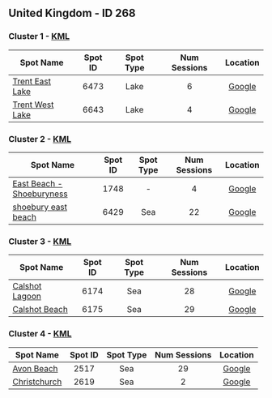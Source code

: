 ## United Kingdom - ID 268

### Cluster 1 - [KML](268/1.kml)

| Spot Name | Spot ID | Spot Type | Num Sessions | Location |
| --------- | :-----: | :-------: | :----------: | :------: |
| [Trent East Lake](https://www.gps-speedsurfing.com/mygps.aspx?mnu=spotsearch&val=6473.md) | 6473 | Lake | 6| [Google](https://www.google.com/maps/search/?api=1&query=52.88381208,-1.244407968)
| [Trent West Lake](https://www.gps-speedsurfing.com/mygps.aspx?mnu=spotsearch&val=6643.md) | 6643 | Lake | 4| [Google](https://www.google.com/maps/search/?api=1&query=52.88506138,-1.255553877)

### Cluster 2 - [KML](268/2.kml)

| Spot Name | Spot ID | Spot Type | Num Sessions | Location |
| --------- | :-----: | :-------: | :----------: | :------: |
| [East Beach - Shoeburyness](https://www.gps-speedsurfing.com/mygps.aspx?mnu=spotsearch&val=1748.md) | 1748 | - | 4| [Google](https://www.google.com/maps/search/?api=1&query=51.52605155,0.80933425)
| [shoebury east beach](https://www.gps-speedsurfing.com/mygps.aspx?mnu=spotsearch&val=6429.md) | 6429 | Sea | 22| [Google](https://www.google.com/maps/search/?api=1&query=51.52659032,0.8103805)

### Cluster 3 - [KML](268/3.kml)

| Spot Name | Spot ID | Spot Type | Num Sessions | Location |
| --------- | :-----: | :-------: | :----------: | :------: |
| [Calshot Lagoon](https://www.gps-speedsurfing.com/mygps.aspx?mnu=spotsearch&val=6174.md) | 6174 | Sea | 28| [Google](https://www.google.com/maps/search/?api=1&query=50.81707317,-1.312877373)
| [Calshot Beach](https://www.gps-speedsurfing.com/mygps.aspx?mnu=spotsearch&val=6175.md) | 6175 | Sea | 29| [Google](https://www.google.com/maps/search/?api=1&query=50.81635804,-1.309253533)

### Cluster 4 - [KML](268/4.kml)

| Spot Name | Spot ID | Spot Type | Num Sessions | Location |
| --------- | :-----: | :-------: | :----------: | :------: |
| [Avon Beach](https://www.gps-speedsurfing.com/mygps.aspx?mnu=spotsearch&val=2517.md) | 2517 | Sea | 29| [Google](https://www.google.com/maps/search/?api=1&query=50.72691076,-1.723591574)
| [Christchurch](https://www.gps-speedsurfing.com/mygps.aspx?mnu=spotsearch&val=2619.md) | 2619 | Sea | 2| [Google](https://www.google.com/maps/search/?api=1&query=50.73001373,-1.718029236)

